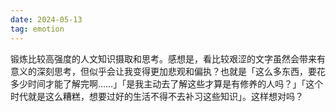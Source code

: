 ```yaml
---
date: 2024-05-13
tag: emotion
---
```

锻炼比较高强度的人文知识摄取和思考。感想是，看比较艰涩的文字虽然会带来有意义的深刻思考，但似乎会让我变得更加悲观和偏执？也就是「这么多东西，要花多少时间才能了解完啊……」「是我主动去了解这些才算是有修养的人吗？」「这个时代就是这么糟糕，想要过好的生活不得不去补习这些知识」。这样想对吗？